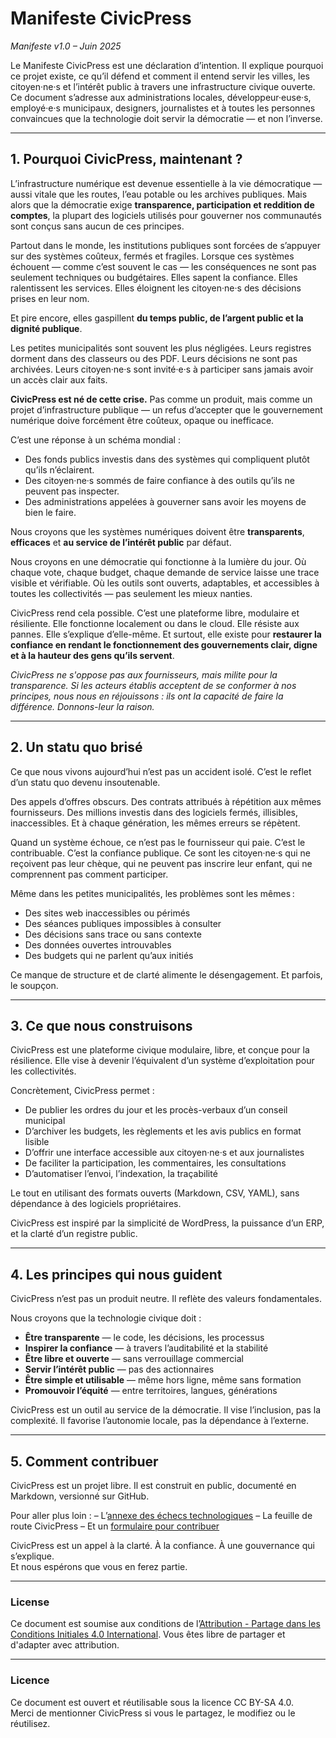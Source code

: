 # Manifeste CivicPress

_Manifeste v1.0 – Juin 2025_

Le Manifeste CivicPress est une déclaration d’intention. Il explique pourquoi ce projet existe, ce qu’il défend et comment il entend servir les villes, les citoyen·ne·s et l’intérêt public à travers une infrastructure civique ouverte. Ce document s’adresse aux administrations locales, développeur·euse·s, employé·e·s municipaux, designers, journalistes et à toutes les personnes convaincues que la technologie doit servir la démocratie — et non l’inverse.

---

## 1. Pourquoi CivicPress, maintenant ?

L’infrastructure numérique est devenue essentielle à la vie démocratique — aussi vitale que les routes, l’eau potable ou les archives publiques. Mais alors que la démocratie exige **transparence, participation et reddition de comptes**, la plupart des logiciels utilisés pour gouverner nos communautés sont conçus sans aucun de ces principes.

Partout dans le monde, les institutions publiques sont forcées de s’appuyer sur des systèmes coûteux, fermés et fragiles. Lorsque ces systèmes échouent — comme c’est souvent le cas — les conséquences ne sont pas seulement techniques ou budgétaires. Elles sapent la confiance. Elles ralentissent les services. Elles éloignent les citoyen·ne·s des décisions prises en leur nom.

Et pire encore, elles gaspillent **du temps public, de l’argent public et la dignité publique**.

Les petites municipalités sont souvent les plus négligées. Leurs registres dorment dans des classeurs ou des PDF. Leurs décisions ne sont pas archivées. Leurs citoyen·ne·s sont invité·e·s à participer sans jamais avoir un accès clair aux faits.

**CivicPress est né de cette crise.**
Pas comme un produit, mais comme un projet d’infrastructure publique — un refus d’accepter que le gouvernement numérique doive forcément être coûteux, opaque ou inefficace.

C’est une réponse à un schéma mondial :

- Des fonds publics investis dans des systèmes qui compliquent plutôt qu’ils n’éclairent.
- Des citoyen·ne·s sommés de faire confiance à des outils qu’ils ne peuvent pas inspecter.
- Des administrations appelées à gouverner sans avoir les moyens de bien le faire.

Nous croyons que les systèmes numériques doivent être **transparents**, **efficaces** et **au service de l’intérêt public** par défaut.

Nous croyons en une démocratie qui fonctionne à la lumière du jour.
Où chaque vote, chaque budget, chaque demande de service laisse une trace visible et vérifiable.
Où les outils sont ouverts, adaptables, et accessibles à toutes les collectivités — pas seulement les mieux nanties.

CivicPress rend cela possible.
C’est une plateforme libre, modulaire et résiliente.
Elle fonctionne localement ou dans le cloud. Elle résiste aux pannes. Elle s’explique d’elle-même.
Et surtout, elle existe pour **restaurer la confiance en rendant le fonctionnement des gouvernements clair, digne et à la hauteur des gens qu’ils servent**.

_CivicPress ne s'oppose pas aux fournisseurs, mais milite pour la transparence. Si les acteurs établis acceptent de se conformer à nos principes, nous nous en réjouissons : ils ont la capacité de faire la différence. Donnons-leur la raison._

---

## 2. Un statu quo brisé

Ce que nous vivons aujourd’hui n’est pas un accident isolé. C’est le reflet d’un statu quo devenu insoutenable.

Des appels d’offres obscurs. Des contrats attribués à répétition aux mêmes fournisseurs. Des millions investis dans des logiciels fermés, illisibles, inaccessibles. Et à chaque génération, les mêmes erreurs se répètent.

Quand un système échoue, ce n’est pas le fournisseur qui paie. C’est le contribuable. C’est la confiance publique. Ce sont les citoyen·ne·s qui ne reçoivent pas leur chèque, qui ne peuvent pas inscrire leur enfant, qui ne comprennent pas comment participer.

Même dans les petites municipalités, les problèmes sont les mêmes :

- Des sites web inaccessibles ou périmés
- Des séances publiques impossibles à consulter
- Des décisions sans trace ou sans contexte
- Des données ouvertes introuvables
- Des budgets qui ne parlent qu’aux initiés

Ce manque de structure et de clarté alimente le désengagement. Et parfois, le soupçon.

---

## 3. Ce que nous construisons

CivicPress est une plateforme civique modulaire, libre, et conçue pour la résilience. Elle vise à devenir l’équivalent d’un système d’exploitation pour les collectivités.

Concrètement, CivicPress permet :

- De publier les ordres du jour et les procès-verbaux d’un conseil municipal
- D’archiver les budgets, les règlements et les avis publics en format lisible
- D’offrir une interface accessible aux citoyen·ne·s et aux journalistes
- De faciliter la participation, les commentaires, les consultations
- D’automatiser l’envoi, l’indexation, la traçabilité

Le tout en utilisant des formats ouverts (Markdown, CSV, YAML), sans dépendance à des logiciels propriétaires.

CivicPress est inspiré par la simplicité de WordPress, la puissance d’un ERP, et la clarté d’un registre public.

---

## 4. Les principes qui nous guident

CivicPress n’est pas un produit neutre. Il reflète des valeurs fondamentales.

Nous croyons que la technologie civique doit :

- **Être transparente** — le code, les décisions, les processus
- **Inspirer la confiance** — à travers l’auditabilité et la stabilité
- **Être libre et ouverte** — sans verrouillage commercial
- **Servir l’intérêt public** — pas des actionnaires
- **Être simple et utilisable** — même hors ligne, même sans formation
- **Promouvoir l’équité** — entre territoires, langues, générations

CivicPress est un outil au service de la démocratie. Il vise l’inclusion, pas la complexité. Il favorise l’autonomie locale, pas la dépendance à l’externe.

---

## 5. Comment contribuer

CivicPress est un projet libre. Il est construit en public, documenté en Markdown, versionné sur GitHub.

Pour aller plus loin :
– L’[annexe des échecs technologiques](https://github.com/CivicPress/manifesto/blob/master/appendix-failures.fr.md)
– La feuille de route CivicPress
– Et un [formulaire pour contribuer](https://tally.so/r/w4YKxo)

CivicPress est un appel à la clarté. À la confiance. À une gouvernance qui s’explique.  
Et nous espérons que vous en ferez partie.

---

### License

Ce document est soumise aux conditions de l’[Attribution - Partage dans les Conditions Initiales 4.0 International](https://creativecommons.org/licenses/by-sa/4.0/deed.fr). Vous êtes libre de partager et d'adapter avec attribution.

---

### Licence

Ce document est ouvert et réutilisable sous la licence CC BY-SA 4.0.  
Merci de mentionner CivicPress si vous le partagez, le modifiez ou le réutilisez.